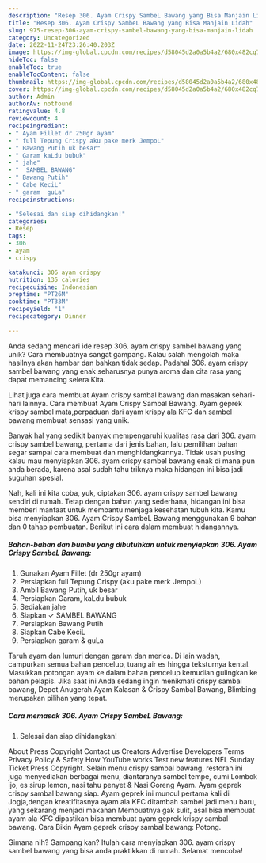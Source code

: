 ```yaml
---
description: "Resep 306. Ayam Crispy SambeL Bawang yang Bisa Manjain Lidah"
title: "Resep 306. Ayam Crispy SambeL Bawang yang Bisa Manjain Lidah"
slug: 975-resep-306-ayam-crispy-sambel-bawang-yang-bisa-manjain-lidah
category: Uncategorized
date: 2022-11-24T23:26:40.203Z
image: https://img-global.cpcdn.com/recipes/d58045d2a0a5b4a2/680x482cq70/306-ayam-crispy-sambel-bawang-foto-resep-utama.jpg
hideToc: false
enableToc: true
enableTocContent: false
thumbnail: https://img-global.cpcdn.com/recipes/d58045d2a0a5b4a2/680x482cq70/306-ayam-crispy-sambel-bawang-foto-resep-utama.jpg
cover: https://img-global.cpcdn.com/recipes/d58045d2a0a5b4a2/680x482cq70/306-ayam-crispy-sambel-bawang-foto-resep-utama.jpg
author: Admin
authorAv: notfound
ratingvalue: 4.8
reviewcount: 4
recipeingredient:
- " Ayam Fillet dr 250gr ayam"
- " full Tepung Crispy aku pake merk JempoL"
- " Bawang Putih uk besar"
- " Garam kaLdu bubuk"
- " jahe"
- "  SAMBEL BAWANG"
- " Bawang Putih"
- " Cabe KeciL"
- " garam  guLa"
recipeinstructions:

- "Selesai dan siap dihidangkan!"
categories:
- Resep
tags:
- 306
- ayam
- crispy

katakunci: 306 ayam crispy 
nutrition: 135 calories
recipecuisine: Indonesian
preptime: "PT26M"
cooktime: "PT33M"
recipeyield: "1"
recipecategory: Dinner

---
```





Anda sedang mencari ide resep 306. ayam crispy sambel bawang yang unik? Cara membuatnya sangat gampang. Kalau salah mengolah maka hasilnya akan hambar dan bahkan tidak sedap. Padahal 306. ayam crispy sambel bawang yang enak seharusnya punya aroma dan cita rasa yang dapat memancing selera Kita.





Lihat juga cara membuat Ayam crispy sambal bawang dan masakan sehari-hari lainnya. Cara membuat Ayam Crispy Sambal Bawang. Ayam geprek krispy sambel mata,perpaduan dari ayam krispy ala KFC dan sambel bawang membuat sensasi yang unik.

Banyak hal yang sedikit banyak mempengaruhi kualitas rasa dari 306. ayam crispy sambel bawang, pertama dari jenis bahan, lalu pemilihan bahan segar sampai cara membuat dan menghidangkannya. Tidak usah pusing kalau mau menyiapkan 306. ayam crispy sambel bawang enak di mana pun anda berada, karena asal sudah tahu triknya maka hidangan ini bisa jadi suguhan spesial.






Nah, kali ini kita coba, yuk, ciptakan 306. ayam crispy sambel bawang sendiri di rumah. Tetap dengan bahan yang sederhana, hidangan ini bisa memberi manfaat untuk membantu menjaga kesehatan tubuh kita. Kamu bisa menyiapkan 306. Ayam Crispy SambeL Bawang menggunakan 9 bahan dan 0 tahap pembuatan. Berikut ini cara dalam membuat hidangannya.

<!--inarticleads1-->

##### Bahan-bahan dan bumbu yang dibutuhkan untuk menyiapkan 306. Ayam Crispy SambeL Bawang:

1. Gunakan  Ayam Fillet (dr 250gr ayam)
1. Persiapkan  full Tepung Crispy (aku pake merk JempoL)
1. Ambil  Bawang Putih, uk besar
1. Persiapkan  Garam, kaLdu bubuk
1. Sediakan  jahe
1. Siapkan  ✓ SAMBEL BAWANG
1. Persiapkan  Bawang Putih
1. Siapkan  Cabe KeciL
1. Persiapkan  garam &amp; guLa


Taruh ayam dan lumuri dengan garam dan merica. Di lain wadah, campurkan semua bahan pencelup, tuang air es hingga teksturnya kental. Masukkan potongan ayam ke dalam bahan pencelup kemudian gulingkan ke bahan pelapis. Jika saat ini Anda sedang ingin menikmati crispy sambal bawang, Depot Anugerah Ayam Kalasan &amp; Crispy Sambal Bawang, Blimbing merupakan pilihan yang tepat. 

<!--inarticleads2-->

##### Cara memasak 306. Ayam Crispy SambeL Bawang:


1. Selesai dan siap dihidangkan!

About Press Copyright Contact us Creators Advertise Developers Terms Privacy Policy &amp; Safety How YouTube works Test new features NFL Sunday Ticket Press Copyright. Selain menu crispy sambal bawang, restoran ini juga menyediakan berbagai menu, diantaranya sambel tempe, cumi Lombok ijo, es sirup lemon, nasi tahu penyet &amp; Nasi Goreng Ayam. Ayam geprek crispy sambal bawang siap. Ayam geprek ini muncul pertama kali di Jogja,dengan kreatifitasnya ayam ala KFC ditambah sambel jadi menu baru, yang sekarang menjadi makanan Membuatnya gak sulit, asal bisa membuat ayam ala KFC dipastikan bisa membuat ayam geprek krispy sambal bawang. Cara Bikin Ayam geprek crispy sambal bawang: Potong. 

Gimana nih? Gampang kan? Itulah cara menyiapkan 306. ayam crispy sambel bawang yang bisa anda praktikkan di rumah. Selamat mencoba!
